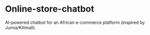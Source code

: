 # Online-store-chatbot
AI-powered chatbot for an African e-commerce platform (inspired by Jumia/Kilimall).
